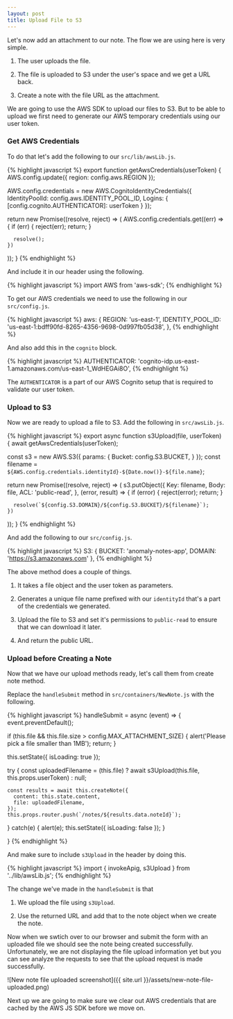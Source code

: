 ```yaml
---
layout: post
title: Upload File to S3
---
```


Let's now add an attachment to our note. The flow we are using here is very simple.

1. The user uploads the file.

2. The file is uploaded to S3 under the user's space and we get a URL back. 

3. Create a note with the file URL as the attachment.

We are going to use the AWS SDK to upload our files to S3. But to be able to upload we first need to generate our AWS temporary credentials using our user token.

### Get AWS Credentials

To do that let's add the following to our `src/lib/awsLib.js`.

{% highlight javascript %}
export function getAwsCredentials(userToken) {
  AWS.config.update({ region: config.aws.REGION });

  AWS.config.credentials = new AWS.CognitoIdentityCredentials({
    IdentityPoolId: config.aws.IDENTITY_POOL_ID,
    Logins: {
      [config.cognito.AUTHENTICATOR]: userToken
    }
  });

  return new Promise((resolve, reject) => (
    AWS.config.credentials.get((err) => {
      if (err) {
        reject(err);
        return;
      }

      resolve();
    })
  ));
}
{% endhighlight %}

And include it in our header using the following.

{% highlight javascript %}
import AWS from 'aws-sdk';
{% endhighlight %}

To get our AWS credentials we need to use the following in our `src/config.js`.

{% highlight javascript %}
aws: {
  REGION: 'us-east-1',
  IDENTITY_POOL_ID: 'us-east-1:bdff90fd-8265-4356-9698-0d997fb05d38',
},
{% endhighlight %}

And also add this in the `cognito` block.

{% highlight javascript %}
AUTHENTICATOR: 'cognito-idp.us-east-1.amazonaws.com/us-east-1_WdHEGAi8O',
{% endhighlight %}

The `AUTHENTICATOR` is a part of our AWS Cognito setup that is required to validate our user token. 

### Upload to S3

Now we are ready to upload a file to S3. Add the following in `src/awsLib.js`.

{% highlight javascript %}
export async function s3Upload(file, userToken) {
  await getAwsCredentials(userToken);

  const s3 = new AWS.S3({
    params: {
      Bucket: config.S3.BUCKET,
    }
  });
  const filename = `${AWS.config.credentials.identityId}-${Date.now()}-${file.name}`;

  return new Promise((resolve, reject) => (
    s3.putObject({
      Key: filename,
      Body: file,
      ACL: 'public-read',
    },
    (error, result) => {
      if (error) {
        reject(error);
        return;
      }

      resolve(`${config.S3.DOMAIN}/${config.S3.BUCKET}/${filename}`);
    })
  ));
}
{% endhighlight %}

And add the following to our `src/config.js`.

{% highlight javascript %}
S3: {
  BUCKET: 'anomaly-notes-app',
  DOMAIN: 'https://s3.amazonaws.com'
},
{% endhighlight %}

The above method does a couple of things.

1. It takes a file object and the user token as parameters.

2. Generates a unique file name prefixed with our `identityId` that's a part of the credentials we generated.

3. Upload the file to S3 and set it's permissions to `public-read` to ensure that we can download it later.

4. And return the public URL.

### Upload before Creating a Note

Now that we have our upload methods ready, let's call them from create note method.

Replace the `handleSubmit` method in `src/containers/NewNote.js` with the following.

{% highlight javascript %}
handleSubmit = async (event) => {
  event.preventDefault();

  if (this.file && this.file.size > config.MAX_ATTACHMENT_SIZE) {
    alert('Please pick a file smaller than 1MB');
    return;
  }

  this.setState({ isLoading: true });

  try {
    const uploadedFilename = (this.file)
      ? await s3Upload(this.file, this.props.userToken)
      : null;

    const results = await this.createNote({
      content: this.state.content,
      file: uploadedFilename,
    });
    this.props.router.push(`/notes/${results.data.noteId}`);
  }
  catch(e) {
    alert(e);
    this.setState({ isLoading: false });
  }

}
{% endhighlight %}

And make sure to include `s3Upload` in the header by doing this.

{% highlight javascript %}
import { invokeApig, s3Upload } from '../lib/awsLib.js';
{% endhighlight %}

The change we've made in the `handleSubmit` is that

1. We upload the file using `s3Upload`.

2. Use the returned URL and add that to the note object when we create the note.

Now when we swtich over to our browser and submit the form with an uploaded file we should see the note being created successfully. Unfortunately, we are not displaying the file upload information yet but you can see analyze the requests to see that the upload request is made successfully.

![New note file uploaded screenshot]({{ site.url }}/assets/new-note-file-uploaded.png)

Next up we are going to make sure we clear out AWS credentials that are cached by the AWS JS SDK before we move on.
